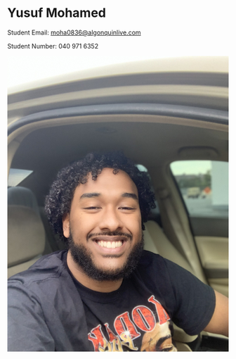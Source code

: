  # Yusuf Mohamed

 Student Email: moha0836@algonquinlive.com

 Student Number: 040 971 6352

 ![Yusuf's Headshot](./yusuf-headshot.jpg)